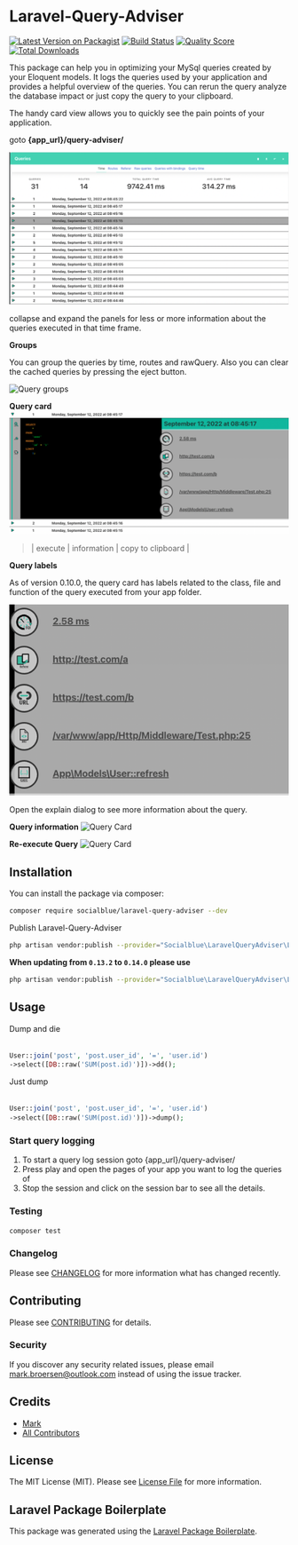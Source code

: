 # Laravel-Query-Adviser

[![Latest Version on Packagist](https://img.shields.io/packagist/v/socialblue/laravel-query-adviser.svg?style=flat-square)](https://packagist.org/packages/socialblue/laravel-query-adviser)
[![Build Status](https://img.shields.io/travis/socialblue/laravel-query-adviser/master.svg?style=flat-square)](https://travis-ci.org/socialblue/laravel-query-adviser)
[![Quality Score](https://img.shields.io/scrutinizer/g/socialblue/laravel-query-adviser.svg?style=flat-square)](https://scrutinizer-ci.com/g/socialblue/laravel-query-adviser)
[![Total Downloads](https://img.shields.io/packagist/dt/socialblue/laravel-query-adviser.svg?style=flat-square)](https://packagist.org/packages/socialblue/laravel-query-adviser)

This package can help you in optimizing your MySql queries created by your Eloquent models.
It logs the queries used by your application and provides a helpful overview of the queries.
You can rerun the query analyze the database impact or just copy the query to your clipboard.

The handy card view allows you to quickly see the pain points of your application.

goto **{app_url}/query-adviser/**
> 


![Query Overview](./img/overview.png)

collapse and expand the panels for less or more information about the queries executed in that time frame.

**Groups**

You can group the queries by time, routes and rawQuery.
Also you can clear the cached queries by pressing the eject button.

![Query groups](./img/groupby.png)

**Query card**
![Query Card](./img/card.png)
> | execute | information | copy to clipboard |


**Query labels**

As of version 0.10.0, the query card has labels related to the class, 
file and function of the query executed from your app folder.

![Query labels](./img/labels.png)

Open the explain dialog to see more information about the query.

**Query information**
![Query Card](./img/query-information.png)

**Re-execute Query**
![Query Card](./img/query-execute.png)


## Installation

You can install the package via composer:

```bash
composer require socialblue/laravel-query-adviser --dev
```

Publish Laravel-Query-Adviser 

```bash
php artisan vendor:publish --provider="Socialblue\LaravelQueryAdviser\LaravelQueryAdviserServiceProvider"
```

**When updating from `0.13.2` to `0.14.0` please use**

```bash
php artisan vendor:publish --provider="Socialblue\LaravelQueryAdviser\LaravelQueryAdviserServiceProvider" --force
```

## Usage

Dump and die
``` php

User::join('post', 'post.user_id', '=', 'user.id')
->select([DB::raw('SUM(post.id)')])->dd();

```

Just dump
``` php

User::join('post', 'post.user_id', '=', 'user.id')
->select([DB::raw('SUM(post.id)')])->dump();

```


### Start query logging

1. To start a query log session goto {app_url}/query-adviser/
2. Press play and open the pages of your app you want to log the queries of
3. Stop the session and click on the session bar to see all the details.


### Testing

``` bash
composer test
```

### Changelog

Please see [CHANGELOG](CHANGELOG.md) for more information what has changed recently.

## Contributing

Please see [CONTRIBUTING](CONTRIBUTING.md) for details.

### Security

If you discover any security related issues, please email mark.broersen@outlook.com instead of using the issue tracker.

## Credits

- [Mark](https://github.com/socialblue)
- [All Contributors](../../contributors)

## License

The MIT License (MIT). Please see [License File](LICENSE.md) for more information.

## Laravel Package Boilerplate

This package was generated using the [Laravel Package Boilerplate](https://laravelpackageboilerplate.com).

